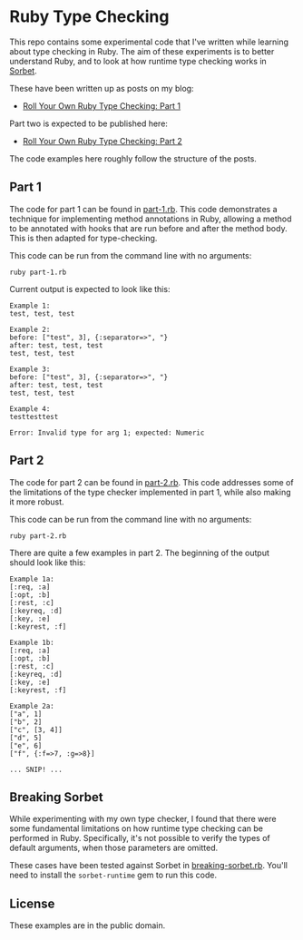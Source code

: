 # Ruby Type Checking

This repo contains some experimental code that I've written while learning about type checking in Ruby. The aim of these experiments is to better understand Ruby, and to look at how runtime type checking works in [Sorbet](https://sorbet.org).

These have been written up as posts on my blog:
* [Roll Your Own Ruby Type Checking: Part 1](https://tristanpenman.com/blog/posts/2022/12/26/roll-your-own-ruby-type-checking-part-1/)

Part two is expected to be published here:
* [Roll Your Own Ruby Type Checking: Part 2](https://tristanpenman.com/blog/posts/2023/04/26/roll-your-own-ruby-type-checking-part-2/)

The code examples here roughly follow the structure of the posts.

## Part 1

The code for part 1 can be found in [part-1.rb](part-1.rb). This code demonstrates a technique for implementing method annotations in Ruby, allowing a method to be annotated with hooks that are run before and after the method body. This is then adapted for type-checking.

This code can be run from the command line with no arguments:

    ruby part-1.rb

Current output is expected to look like this:

    Example 1:
    test, test, test

    Example 2:
    before: ["test", 3], {:separator=>", "}
    after: test, test, test
    test, test, test

    Example 3:
    before: ["test", 3], {:separator=>", "}
    after: test, test, test
    test, test, test

    Example 4:
    testtesttest

    Error: Invalid type for arg 1; expected: Numeric

## Part 2

The code for part 2 can be found in [part-2.rb](part-2.rb). This code addresses some of the limitations of the type checker implemented in part 1, while also making it more robust.

This code can be run from the command line with no arguments:

    ruby part-2.rb

There are quite a few examples in part 2. The beginning of the output should look like this:

    Example 1a:
    [:req, :a]
    [:opt, :b]
    [:rest, :c]
    [:keyreq, :d]
    [:key, :e]
    [:keyrest, :f]

    Example 1b:
    [:req, :a]
    [:opt, :b]
    [:rest, :c]
    [:keyreq, :d]
    [:key, :e]
    [:keyrest, :f]

    Example 2a:
    ["a", 1]
    ["b", 2]
    ["c", [3, 4]]
    ["d", 5]
    ["e", 6]
    ["f", {:f=>7, :g=>8}]

    ... SNIP! ...

## Breaking Sorbet

While experimenting with my own type checker, I found that there were some fundamental limitations on how runtime type checking can be performed in Ruby. Specifically, it's not possible to verify the types of default arguments, when those parameters are omitted.

These cases have been tested against Sorbet in [breaking-sorbet.rb](breaking-sorbet.rb). You'll need to install the `sorbet-runtime` gem to run this code.

## License

These examples are in the public domain.
